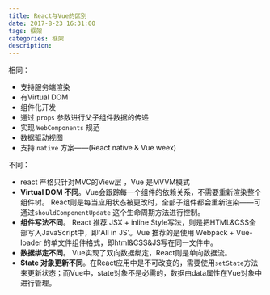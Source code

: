 ```yaml
---
title: React与Vue的区别
date: 2017-8-23 16:31:00
tags: 框架
categories: 框架
description:
---
```


相同：
- 支持服务端渲染
- 有Virtual DOM
- 组件化开发
- 通过 `props` 参数进行父子组件数据的传递
- 实现 `WebComponents` 规范
- 数据驱动视图
- 支持 `native` 方案——(React native & Vue weex)

不同：
- react 严格只针对MVC的View层 ，Vue 是MVVM模式
- **Virtual DOM 不同**。Vue会跟踪每一个组件的依赖关系，不需要重新渲染整个组件树。 React则是每当应用状态被更改时，全部子组件都会重新渲染——可通过`shouldComponentUpdate` 这个生命周期方法进行控制。
- **组件写法不同**。 React 推荐 JSX + inline Style写法，则是把HTML&CSS全部写入JavaScript中，即'All in JS'。Vue 推荐的是使用 Webpack + Vue-loader 的单文件组件格式，即html&CSS&JS写在同一文件中。
- **数据绑定不同**。 Vue实现了双向数据绑定，React则是单向数据流。
- **State 对象更新不同**。在React应用中是不可改变的，需要使用`setState`方法来更新状态；而Vue中，state对象不是必需的，数据由data属性在Vue对象中进行管理。

